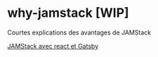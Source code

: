 # why-jamstack [WIP]

Courtes explications des avantages de JAMStack

[JAMStack avec react et Gatsby](https://github.com/yann-yinn/why-jamstack/blob/master/JAMStack-with-react-and-gastby.md)
